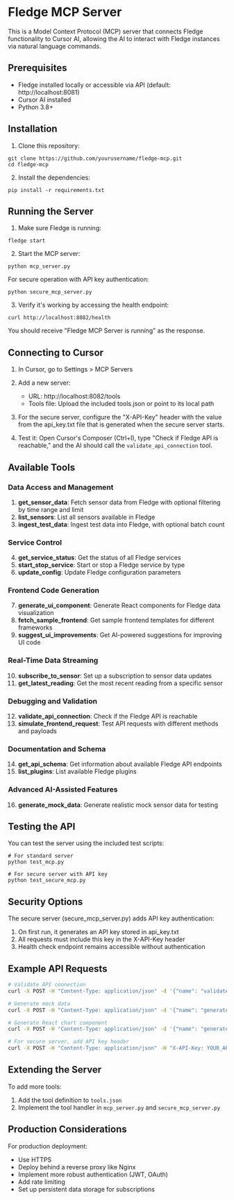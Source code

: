 # Fledge MCP Server

This is a Model Context Protocol (MCP) server that connects Fledge functionality to Cursor AI, allowing the AI to interact with Fledge instances via natural language commands.

## Prerequisites

- Fledge installed locally or accessible via API (default: http://localhost:8081)
- Cursor AI installed
- Python 3.8+

## Installation

1. Clone this repository:
```
git clone https://github.com/yourusername/fledge-mcp.git
cd fledge-mcp
```

2. Install the dependencies:
```
pip install -r requirements.txt
```

## Running the Server

1. Make sure Fledge is running:
```
fledge start
```

2. Start the MCP server:
```
python mcp_server.py
```

For secure operation with API key authentication:
```
python secure_mcp_server.py
```

3. Verify it's working by accessing the health endpoint:
```
curl http://localhost:8082/health
```
You should receive "Fledge MCP Server is running" as the response.

## Connecting to Cursor

1. In Cursor, go to Settings > MCP Servers
2. Add a new server:
   - URL: http://localhost:8082/tools
   - Tools file: Upload the included tools.json or point to its local path

3. For the secure server, configure the "X-API-Key" header with the value from the api_key.txt file that is generated when the secure server starts.

4. Test it: Open Cursor's Composer (Ctrl+I), type "Check if Fledge API is reachable," and the AI should call the `validate_api_connection` tool.

## Available Tools

### Data Access and Management
1. **get_sensor_data**: Fetch sensor data from Fledge with optional filtering by time range and limit
2. **list_sensors**: List all sensors available in Fledge
3. **ingest_test_data**: Ingest test data into Fledge, with optional batch count

### Service Control
4. **get_service_status**: Get the status of all Fledge services
5. **start_stop_service**: Start or stop a Fledge service by type
6. **update_config**: Update Fledge configuration parameters

### Frontend Code Generation
7. **generate_ui_component**: Generate React components for Fledge data visualization
8. **fetch_sample_frontend**: Get sample frontend templates for different frameworks
9. **suggest_ui_improvements**: Get AI-powered suggestions for improving UI code

### Real-Time Data Streaming
10. **subscribe_to_sensor**: Set up a subscription to sensor data updates
11. **get_latest_reading**: Get the most recent reading from a specific sensor

### Debugging and Validation
12. **validate_api_connection**: Check if the Fledge API is reachable
13. **simulate_frontend_request**: Test API requests with different methods and payloads

### Documentation and Schema
14. **get_api_schema**: Get information about available Fledge API endpoints
15. **list_plugins**: List available Fledge plugins

### Advanced AI-Assisted Features
16. **generate_mock_data**: Generate realistic mock sensor data for testing

## Testing the API

You can test the server using the included test scripts:

```
# For standard server
python test_mcp.py

# For secure server with API key
python test_secure_mcp.py
```

## Security Options

The secure server (secure_mcp_server.py) adds API key authentication:

1. On first run, it generates an API key stored in api_key.txt
2. All requests must include this key in the X-API-Key header
3. Health check endpoint remains accessible without authentication

## Example API Requests

```bash
# Validate API connection
curl -X POST -H "Content-Type: application/json" -d '{"name": "validate_api_connection"}' http://localhost:8082/tools

# Generate mock data
curl -X POST -H "Content-Type: application/json" -d '{"name": "generate_mock_data", "parameters": {"sensor_id": "temp1", "count": 5}}' http://localhost:8082/tools

# Generate React chart component
curl -X POST -H "Content-Type: application/json" -d '{"name": "generate_ui_component", "parameters": {"component_type": "chart", "sensor_id": "temp1"}}' http://localhost:8082/tools

# For secure server, add API key header
curl -X POST -H "Content-Type: application/json" -H "X-API-Key: YOUR_API_KEY" -d '{"name": "list_sensors"}' http://localhost:8082/tools
```

## Extending the Server

To add more tools:
1. Add the tool definition to `tools.json`
2. Implement the tool handler in `mcp_server.py` and `secure_mcp_server.py`

## Production Considerations

For production deployment:
- Use HTTPS
- Deploy behind a reverse proxy like Nginx
- Implement more robust authentication (JWT, OAuth)
- Add rate limiting
- Set up persistent data storage for subscriptions 